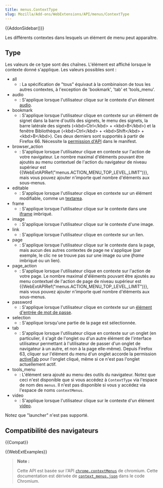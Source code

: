 ```yaml
---
title: menus.ContextType
slug: Mozilla/Add-ons/WebExtensions/API/menus/ContextType
---
```


{{AddonSidebar()}}

Les différents contextes dans lesquels un élément de menu peut apparaître.

## Type

Les valeurs de ce type sont des chaînes. L'élément est affiché lorsque le contexte donné s'applique. Les valeurs possibles sont :

- all
  - : La spécification de "tous" équivaut à la combinaison de tous les autres contextes, à l'exception de 'bookmark', 'tab' et 'tools_menu'.
- audio
  - : S'applique lorsque l'utilisateur clique sur le contexte d'un élément [audio](/fr/docs/Web/HTML/Element/audio).
- bookmark
  - : S'applique lorsque l'utilisateur clique en contexte sur un élément de signet dans la barre d'outils des signets, le menu des signets, la barre latérale des signets (\<kbd>Ctrl\</kbd> + \<kbd>B\</kbd>) et la fenêtre Bibliothèque (\<kbd>Ctrl\</kbd> + \<kbd>Shift\</kbd> + \<kbd>B\</kbd>). Ces deux derniers sont supportés à partir de Firefox 66. Nécessite la [permission d'API](/fr/Add-ons/WebExtensions/manifest.json/permissions#API_permissions) dans le manifest.
- browser_action
  - : S'applique lorsque l'utilisateur clique en contexte sur l'action de votre navigateur. Le nombre maximal d'éléments pouvant être ajoutés au menu contextuel de l'action du navigateur de niveau supérieur est {{WebExtAPIRef("menus.ACTION_MENU_TOP_LEVEL_LIMIT")}}, mais vous pouvez ajouter n'importe quel nombre d'éléments aux sous-menus.
- editable
  - : S'applique lorsque l'utilisateur clique en contexte sur un élément modifiable, comme un [textarea](/fr/docs/Web/HTML/Element/textarea).
- frame
  - : S'applique lorsque l'utilisateur clique sur le contexte dans une [iframe](/fr/docs/Web/HTML/Element/iframe) imbriqué.
- image
  - : S'applique lorsque l'utilisateur clique sur le contexte d'une image.
- link
  - : S'applique lorsque l'utilisateur clique en contexte sur un lien.
- page
  - : S'applique lorsque l'utilisateur clique sur le contexte dans la page, mais aucun des autres contextes de page ne s'applique (par exemple, le clic ne se trouve pas sur une image ou une _iframe_ imbriqué ou un lien).
- page_action
  - : S'applique lorsque l'utilisateur clique en contexte sur l'action de votre page. Le nombre maximal d'éléments pouvant être ajoutés au menu contextuel de l'action de page de niveau supérieur est {{WebExtAPIRef("menus.ACTION_MENU_TOP_LEVEL_LIMIT")}}, mais vous pouvez ajouter n'importe quel nombre d'éléments aux sous-menus.
- password
  - : S'applique lorsque l'utilisateur clique en contexte sur un [élément d'entrée de mot de passe](/fr/docs/Web/HTML/Element/input/password).
- selection
  - : S'applique lorsqu'une partie de la page est sélectionnée.
- tab
  - : S'applique lorsque l'utilisateur clique en contexte sur un onglet (en particulier, il s'agit de l'onglet ou d'un autre élément de l'interface utilisateur permettant à l'utilisateur de passer d'un onglet de navigateur à un autre, et non à la page elle-même). Depuis Firefox 63, cliquer sur l'élément du menu d'un onglet accorde la permission [activeTab](/fr/Add-ons/WebExtensions/manifest.json/permissions#activeTab_permission) pour l'onglet cliqué, même si ce n'est pas l'onglet actuellement actif.
- tools_menu
  - : L'élément sera ajouté au menu des outils du navigateur. Notez que ceci n'est disponible que si vous accédez à `ContextType` via l'espace de nom des `menus`. Il n'est pas disponible si vous y accédez via l'espace de noms `contextMenus`.
- video
  - : S'applique lorsque l'utilisateur clique sur le contexte d'un élément [video](/fr/docs/Web/HTML/Element/video).

Notez que "launcher" n'est pas supporté.

## Compatibilité des navigateurs

{{Compat}}

{{WebExtExamples}}

> **Note :**
>
> Cette API est basée sur l'API [`chrome.contextMenus`](https://developer.chrome.com/extensions/contextMenus) de chromium. Cette documentation est dérivée de [`context_menus.json`](https://chromium.googlesource.com/chromium/src/+/master/chrome/common/extensions/api/context_menus.json) dans le code Chromium.

<!--
// Copyright 2015 The Chromium Authors. All rights reserved.
//
// Redistribution and use in source and binary forms, with or without
// modification, are permitted provided that the following conditions are
// met:
//
//    * Redistributions of source code must retain the above copyright
// notice, this list of conditions and the following disclaimer.
//    * Redistributions in binary form must reproduce the above
// copyright notice, this list of conditions and the following disclaimer
// in the documentation and/or other materials provided with the
// distribution.
//    * Neither the name of Google Inc. nor the names of its
// contributors may be used to endorse or promote products derived from
// this software without specific prior written permission.
//
// THIS SOFTWARE IS PROVIDED BY THE COPYRIGHT HOLDERS AND CONTRIBUTORS
// "AS IS" AND ANY EXPRESS OR IMPLIED WARRANTIES, INCLUDING, BUT NOT
// LIMITED TO, THE IMPLIED WARRANTIES OF MERCHANTABILITY AND FITNESS FOR
// A PARTICULAR PURPOSE ARE DISCLAIMED. IN NO EVENT SHALL THE COPYRIGHT
// OWNER OR CONTRIBUTORS BE LIABLE FOR ANY DIRECT, INDIRECT, INCIDENTAL,
// SPECIAL, EXEMPLARY, OR CONSEQUENTIAL DAMAGES (INCLUDING, BUT NOT
// LIMITED TO, PROCUREMENT OF SUBSTITUTE GOODS OR SERVICES; LOSS OF USE,
// DATA, OR PROFITS; OR BUSINESS INTERRUPTION) HOWEVER CAUSED AND ON ANY
// THEORY OF LIABILITY, WHETHER IN CONTRACT, STRICT LIABILITY, OR TORT
// (INCLUDING NEGLIGENCE OR OTHERWISE) ARISING IN ANY WAY OUT OF THE USE
// OF THIS SOFTWARE, EVEN IF ADVISED OF THE POSSIBILITY OF SUCH DAMAGE.
-->

